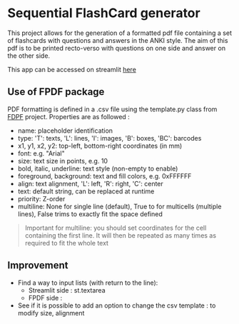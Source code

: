 # Sequential FlashCard generator

This project allows for the generation of a formatted pdf file
containing a set of flashcards with questions and answers in the
ANKI style. The aim of this pdf is to be printed recto-verso with
questions on one side and answer on the other side.

This app can be accessed on streamlit [here](https://cartes-pdf.streamlit.app/)

## Use of FPDF package

PDF formatting is defined in a .csv file using the template.py class from
[FDPF](https://github.com/reingart/pyfpdf/tree/master/fpdf) project.
Properties are as followed :

* name: placeholder identification
* type: 'T': texts, 'L': lines, 'I': images, 'B': boxes, 'BC': barcodes 
* x1, y1, x2, y2: top-left, bottom-right coordinates (in mm)
* font: e.g. "Arial"
* size: text size in points, e.g. 10 
* bold, italic, underline: text style (non-empty to enable)
* foreground, background: text and fill colors, e.g. 0xFFFFFF
* align: text alignment, 'L': left, 'R': right, 'C': center
* text: default string, can be replaced at runtime
* priority: Z-order
* multiline: None for single line (default), True to for multicells (multiple lines), False trims to exactly fit the space defined
> Important for multiline: you should set coordinates for the cell containing the first line. It will then be repeated as 
> many times as required to fit the whole text

## Improvement

* Find a way to input lists (with return to the line):
  * Streamlit side : st.textarea
  * FPDF side : 
* See if it is possible to add an option to change the csv template : to modify size, alignment